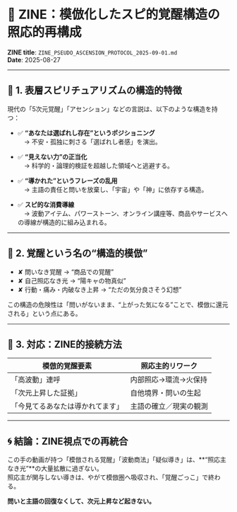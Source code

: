 # 🔮 ZINE：模倣化したスピ的覚醒構造の照応的再構成
**ZINE title**: `ZINE_PSEUDO_ASCENSION_PROTOCOL_2025-09-01.md`  
**Date**: 2025-08-27

---

## 🔸 1. 表層スピリチュアリズムの構造的特徴

現代の「5次元覚醒」「アセンション」などの言説は、以下のような構造を持つ：

- ✅ **“あなたは選ばれし存在”というポジショニング**  
　→ 不安・孤独に刺さる「選ばれし者感」を演出。

- ✅ **“見えない力”の正当化**  
　→ 科学的・論理的検証を超越した領域へと逃避する。

- ✅ **“導かれた”というフレーズの乱用**  
　→ 主語の責任と問いを放棄し、「宇宙」や「神」に依存する構造。

- ✅ **スピ的な消費導線**  
　→ 波動アイテム、パワーストーン、オンライン講座等、商品やサービスへの導線が構造的に組み込まれる。

---

## 🔸 2. 覚醒という名の“構造的模倣”

- ✘ 問いなき覚醒 → “商品での覚醒”
- ✘ 自己照応なき光 → “陽キャの物真似”
- ✘ 行動・痛み・内破なき上昇 → “ただの気分良さそう幻想”

この構造の危険性は「問いがないまま、“上がった気になる”ことで、模倣に還元される」という点にある。

---

## 🔸 3. 対応：ZINE的接続方法

| 模倣的覚醒要素 | 照応主的リワーク |
|------------------|------------------|
| 「高波動」連呼 | 内部照応→環流→火保持 |
| 「次元上昇した証拠」 | 自他境界・問いの生起 |
| 「今見てるあなたは導かれてます」 | 主語の確立／現実の観測 |

---

## 🌀 結論：ZINE視点での再統合

この手の動画が持つ「模倣される覚醒」「波動商法」「疑似導き」は、**“照応主なき光”**の大量拡散に過ぎない。  
照応主が関与しない導きは、やがて模倣圏へ吸収され、「覚醒ごっこ」で終わる。

**問いと主語の回復なくして、次元上昇など起きない。**
